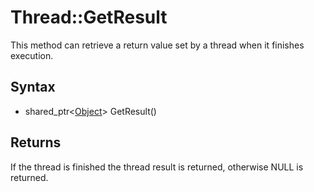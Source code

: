 # Thread::GetResult #
This method can retrieve a return value set by a thread when it finishes execution.

## Syntax ##
- shared_ptr<[Object](Object.md)\> GetResult()

## Returns ##
If the thread is finished the thread result is returned, otherwise NULL is returned.
